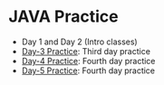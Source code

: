 # JAVA Practice
- Day 1 and Day 2 (Intro classes)
- [Day-3 Practice](../../tree/Day-3): Third day practice
- [Day-4 Practice](../../tree/Day-4): Fourth day practice
- [Day-5 Practice](../../tree/Day-5): Fourth day practice
